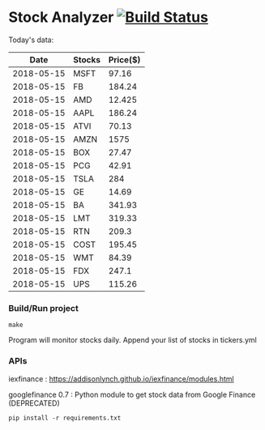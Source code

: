 # Stock Analyzer [![Build Status](https://travis-ci.org/ogoyal/StockAnalyzer.svg?branch=master)](https://travis-ci.org/ogoyal/StockAnalyzer)

Today's data:

| Date| Stocks| Price($) | 
| --- | --- | ---  | 
| 2018-05-15| MSFT| 97.16 | 
| 2018-05-15| FB| 184.24 | 
| 2018-05-15| AMD| 12.425 | 
| 2018-05-15| AAPL| 186.24 | 
| 2018-05-15| ATVI| 70.13 | 
| 2018-05-15| AMZN| 1575 | 
| 2018-05-15| BOX| 27.47 | 
| 2018-05-15| PCG| 42.91 | 
| 2018-05-15| TSLA| 284 | 
| 2018-05-15| GE| 14.69 | 
| 2018-05-15| BA| 341.93 | 
| 2018-05-15| LMT| 319.33 | 
| 2018-05-15| RTN| 209.3 | 
| 2018-05-15| COST| 195.45 | 
| 2018-05-15| WMT| 84.39 | 
| 2018-05-15| FDX| 247.1 | 
| 2018-05-15| UPS| 115.26 | 

### Build/Run project

```
make
```

Program will monitor stocks daily. Append your list of stocks in tickers.yml

### APIs
iexfinance : https://addisonlynch.github.io/iexfinance/modules.html

googlefinance 0.7 : Python module to get stock data from Google Finance (DEPRECATED)

```
pip install -r requirements.txt
```
